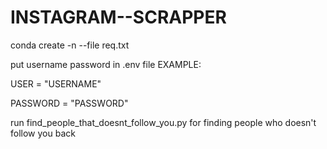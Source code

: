 # INSTAGRAM--SCRAPPER
conda create -n <environment-name> --file req.txt

put username password in .env file
EXAMPLE:

USER = "USERNAME"

PASSWORD = "PASSWORD"

run find_people_that_doesnt_follow_you.py for finding people who doesn't follow you back 